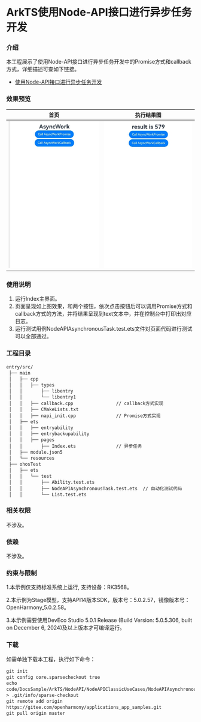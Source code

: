 # ArkTS使用Node-API接口进行异步任务开发

### 介绍

本工程展示了使用Node-API接口进行异步任务开发中的Promise方式和callback方式，详细描述可查如下链接。

- [使用Node-API接口进行异步任务开发](https://docs.openharmony.cn/pages/v5.0/zh-cn/application-dev/napi/use-napi-asynchronous-task.md)

### 效果预览

| 首页                                                                        | 执行结果图                                                                 |
| --------------------------------------------------------------------------- | -------------------------------------------------------------------------- |
| <img src="./screenshots/NodeAPIAsynchronousTask1.png" style="zoom: 67%;" /> | <img src="./screenshots/NodeAPIAsynchronousTask2.png" style="zoom:67%;" /> |

### 使用说明

1. 运行Index主界面。
2. 页面呈现如上图效果，和两个按钮，依次点击按钮后可以调用Promise方式和callback方式的方法，并将结果呈现到text文本中，并在控制台中打印出对应日志。
3. 运行测试用例NodeAPIAsynchronousTask.test.ets文件对页面代码进行测试可以全部通过。

### 工程目录

```
entry/src/
 ├── main
 │   ├── cpp
 │   │   ├── types
 │   │       ├── libentry
 │   │       └── libentry1
 │   │   ├── callback.cpp                // callback方式实现
 │   │   ├── CMakeLists.txt
 │   │   ├── napi_init.cpp               // Promise方式实现
 │   ├── ets
 │   │   ├── entryability
 │   │   ├── entrybackupability
 │   │   ├── pages
 │   │       ├── Index.ets               // 异步任务
 │   ├── module.json5
 │   └── resources
 ├── ohosTest
 │   ├── ets
 │   │   └── test
 │   │       ├── Ability.test.ets
 │   │       ├── NodeAPIAsynchronousTask.test.ets  // 自动化测试代码
 │   │       └── List.test.ets
```

### 相关权限

不涉及。

### 依赖

不涉及。

### 约束与限制

1.本示例仅支持标准系统上运行, 支持设备：RK3568。

2.本示例为Stage模型，支持API14版本SDK，版本号：5.0.2.57，镜像版本号：OpenHarmony_5.0.2.58。

3.本示例需要使用DevEco Studio 5.0.1 Release (Build Version: 5.0.5.306, built on December 6, 2024)及以上版本才可编译运行。

### 下载

如需单独下载本工程，执行如下命令：

```
git init
git config core.sparsecheckout true
echo code/DocsSample/ArkTS/NodeAPI/NodeAPIClassicUseCases/NodeAPIAsynchronousTask > .git/info/sparse-checkout
git remote add origin https://gitee.com/openharmony/applications_app_samples.git
git pull origin master
```
